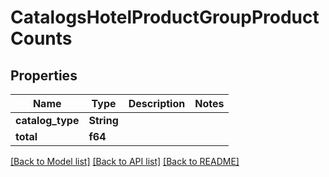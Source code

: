 # CatalogsHotelProductGroupProductCounts

## Properties

Name | Type | Description | Notes
------------ | ------------- | ------------- | -------------
**catalog_type** | **String** |  | 
**total** | **f64** |  | 

[[Back to Model list]](../README.md#documentation-for-models) [[Back to API list]](../README.md#documentation-for-api-endpoints) [[Back to README]](../README.md)



